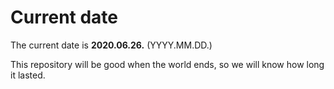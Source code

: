 # Current date

The current date is **2020.06.26.** (YYYY.MM.DD.)

This repository will be good when the world ends, so we will know how long it lasted.